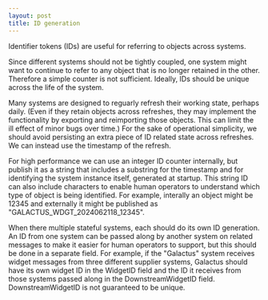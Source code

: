 ```yaml
---
layout: post
title: ID generation
---
```

Identifier tokens (IDs) are useful for referring to objects across systems.

Since different systems should not be tightly coupled, one system might want to continue to refer to any object that is no longer retained in the other. Therefore a simple counter is not sufficient. Ideally, IDs should be unique across the life of the system.

Many systems are designed to reguarly refresh their working state, perhaps daily. (Even if they retain objects across refreshes, they may implement the functionality by exporting and reimporting those objects. This can limit the ill effect of minor bugs over time.) For the sake of operational simplicity, we should avoid persisting an extra piece of ID related state across refreshes. We can instead use the timestamp of the refresh.

For high performance we can use an integer ID counter internally, but publish it as a string that includes a substring for the timestamp and for identifying the system instance itself, generated at startup. This string ID can also include characters to enable human operators to understand which type of object is being identified. For example, interally an object might be 12345 and externally it might be published as "GALACTUS_WDGT_2024062118_12345".

When there multiple stateful systems, each should do its own ID generation. An ID from one system can be passed along by another system on related messages to make it easier for human operators to support, but this should be done in a separate field. For example, if the "Galactus" system receives widget messages from three different supplier systems, Galactus should have its own widget ID in the WidgetID field and the ID it receives from those systems passed along in the DownstreamWidgetID field. DownstreamWidgetID is not guaranteed to be unique.